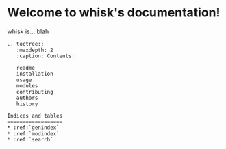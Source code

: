 # Welcome to whisk's documentation!

whisk is... blah

```eval_rst
.. toctree::
   :maxdepth: 2
   :caption: Contents:

   readme
   installation
   usage
   modules
   contributing
   authors
   history
```

```eval_rst
Indices and tables
==================
* :ref:`genindex`
* :ref:`modindex`
* :ref:`search`
```
